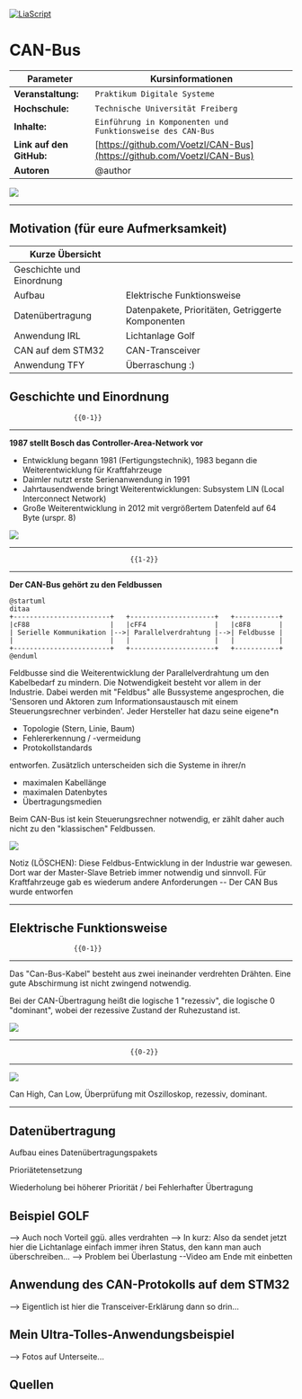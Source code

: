 <!--

author:   Bastian Zötzl
email:    bastian.zoetzl@outlook.com

version:  0.0.6
language: de
narrator: Deutsch Female

import:  https://raw.githubusercontent.com/liascript-templates/plantUML/master/README.md
         https://github.com/LiaTemplates/AVR8js/main/README.md


icon: https://upload.wikimedia.org/wikipedia/commons/d/de/Logo_TU_Bergakademie_Freiberg.svg

-->

[![LiaScript](https://raw.githubusercontent.com/LiaScript/LiaScript/master/badges/course.svg)](https://liascript.github.io/course/?https://github.com/Voetzl/CAN-Bus/blob/main/README.md)

# CAN-Bus

| Parameter                | Kursinformationen                                                                                                                                                                    |
| ------------------------ | ------------------------------------------------------------------------------------------------------------------------------------------------------------------------------------ |
| **Veranstaltung:**       | `Praktikum Digitale Systeme`                                                                                                                                                      |
| **Hochschule:**          | `Technische Universität Freiberg`                                                                                                                                                    |
| **Inhalte:**             | `Einführung in Komponenten und Funktionsweise des CAN-Bus`                                                                                            |
| **Link auf den GitHub:** | [https://github.com/Voetzl/CAN-Bus](https://github.com/Voetzl/CAN-Bus) |
| **Autoren**              | @author                                                                                                                                                                              |

![](https://cdn.discordapp.com/attachments/667797054474420238/985561027032793178/unknown.png)

---

## Motivation (für eure Aufmerksamkeit)

| Kurze Übersicht |                                   |
| --------------- | --------------------------------- |
| Geschichte und Einordnung    |                    |
| Aufbau          | Elektrische Funktionsweise        |
| Datenübertragung | Datenpakete, Prioritäten, Getriggerte Komponenten|
| Anwendung IRL   | Lichtanlage Golf                  |
| CAN auf dem STM32    | CAN-Transceiver                   |
| Anwendung TFY   | Überraschung :)                   |


## Geschichte und Einordnung

                    {{0-1}}
********************************************************************************

**1987 stellt Bosch das Controller-Area-Network vor**

* Entwicklung begann 1981 (Fertigungstechnik), 1983 begann die Weiterentwicklung für Kraftfahrzeuge
* Daimler nutzt erste Serienanwendung in 1991
* Jahrtausendwende bringt Weiterentwicklungen: Subsystem LIN (Local Interconnect Network)
* Große Weiterentwicklung in 2012 mit vergrößertem Datenfeld auf 64 Byte (urspr. 8)

![](https://cdn.discordapp.com/attachments/667797054474420238/985571641411129404/unknown.png)

********************************************************************************

                                  {{1-2}}
********************************************************************************

**Der CAN-Bus gehört zu den Feldbussen**

```text @plantUML.png
@startuml
ditaa
+------------------------+   +---------------------+   +-----------+
|cF88                    |   |cFF4                 |   |c8F8       |
| Serielle Kommunikation |-->| Parallelverdrahtung |-->| Feldbusse |
|                        |   |                     |   |           |
+------------------------+   +---------------------+   +-----------+
@enduml
```

Feldbusse sind die Weiterentwicklung der Parallelverdrahtung um den Kabelbedarf zu mindern. Die Notwendigkeit besteht vor allem in der Industrie.
Dabei werden mit "Feldbus" alle Bussysteme angesprochen, die 'Sensoren und Aktoren zum Informationsaustausch mit einem Steuerungsrechner verbinden'. Jeder Hersteller hat dazu seine eigene*n

* Topologie (Stern, Linie, Baum)
* Fehlererkennung / -vermeidung
* Protokollstandards

entworfen. Zusätzlich unterscheiden sich die Systeme in ihrer/n 

* maximalen Kabellänge
* maximalen Datenbytes
* Übertragungsmedien

Beim CAN-Bus ist kein Steuerungsrechner notwendig, er zählt daher auch nicht zu den "klassischen" Feldbussen.

![](https://cdn.discordapp.com/attachments/667797054474420238/985578194444894268/unknown.png)
 
Notiz (LÖSCHEN): Diese Feldbus-Entwicklung in der Industrie war gewesen. Dort war der Master-Slave Betrieb immer notwendig und sinnvoll. Für Kraftfahrzeuge gab es wiederum andere Anforderungen -- Der CAN Bus wurde entworfen

********************************************************************************

## Elektrische Funktionsweise

                    {{0-1}}
********************************************************************************

Das "Can-Bus-Kabel" besteht aus zwei ineinander verdrehten Drähten. Eine gute Abschirmung ist nicht zwingend notwendig.

Bei der CAN-Übertragung heißt die logische 1 "rezessiv", die logische 0 "dominant", wobei der rezessive Zustand der Ruhezustand ist.

![](https://cdn.discordapp.com/attachments/667797054474420238/986333441253588992/unknown.png)

********************************************************************************

                                  {{0-2}}
********************************************************************************

![](https://cdn.discordapp.com/attachments/667797054474420238/986334487904387162/unknown.png)


Can High, Can Low, Überprüfung mit Oszilloskop, rezessiv, dominant.


********************************************************************************

## Datenübertragung

Aufbau eines Datenübertragungspakets

Prioriätetensetzung

Wiederholung bei höherer Priorität / bei Fehlerhafter Übertragung

## Beispiel GOLF

--> Auch noch Vorteil ggü. alles verdrahten
--> In kurz: Also da sendet jetzt hier die Lichtanlage einfach immer ihren Status, den kann man auch überschreiben...
--> Problem bei Überlastung
--Video am Ende mit einbetten

## Anwendung des CAN-Protokolls auf dem STM32

--> Eigentlich ist hier die Transceiver-Erklärung dann so drin...

## Mein Ultra-Tolles-Anwendungsbeispiel

--> Fotos auf Unterseite...

## Quellen


